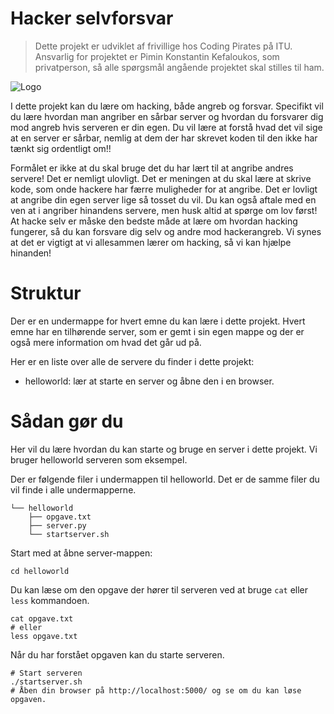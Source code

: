 # Hacker selvforsvar

> Dette projekt er udviklet af frivillige hos Coding Pirates på ITU. Ansvarlig for projektet er Pimin Konstantin Kefaloukos, som privatperson, så alle spørgsmål angående projektet skal stilles til ham.

![Logo](https://codingpirates.dk/wp-content/uploads/2016/09/Forside-Logo.png)

I dette projekt kan du lære om hacking, både angreb og forsvar. Specifikt vil du lære hvordan man angriber en sårbar server og hvordan du forsvarer dig mod angreb hvis serveren er din egen. Du vil lære at forstå hvad det vil sige at en server er sårbar, nemlig at dem der har skrevet koden til den ikke har tænkt sig ordentligt om!!

Formålet er ikke at du skal bruge det du har lært til at angribe andres servere! Det er nemligt ulovligt. Det er meningen at du skal lære at skrive kode, som onde hackere har færre muligheder for at angribe. Det er lovligt at angribe din egen server lige så tosset du vil. Du kan også aftale med en ven at i angriber hinandens servere, men husk altid at spørge om lov først! At hacke selv er måske den bedste måde at lære om hvordan hacking fungerer, så du kan forsvare dig selv og andre mod hackerangreb. Vi synes at det er vigtigt at vi allesammen lærer om hacking, så vi kan hjælpe hinanden!

# Struktur

Der er en undermappe for hvert emne du kan lære i dette projekt. Hvert emne har en tilhørende server, som
er gemt i sin egen mappe og der er også mere information om hvad det går ud på.

Her er en liste over alle de servere du finder i dette projekt:

- helloworld: lær at starte en server og åbne den i en browser.

# Sådan gør du

Her vil du lære hvordan du kan starte og bruge en server i dette projekt.
Vi bruger helloworld serveren som eksempel.

Der er følgende filer i undermappen til helloworld. Det er de samme filer du vil
finde i alle undermapperne.

```
└── helloworld
    ├── opgave.txt
    ├── server.py
    └── startserver.sh
```

Start med at åbne server-mappen:

```
cd helloworld
```


Du kan læse om den opgave der hører til serveren ved at bruge `cat` eller `less` kommandoen.

```
cat opgave.txt
# eller
less opgave.txt
```

Når du har forstået opgaven kan du starte serveren.

```
# Start serveren
./startserver.sh
# Åben din browser på http://localhost:5000/ og se om du kan løse opgaven.
```
